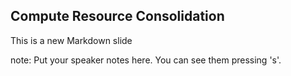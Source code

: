 ##  Compute Resource Consolidation

This is a new Markdown slide

note:
    Put your speaker notes here.
    You can see them pressing 's'.
